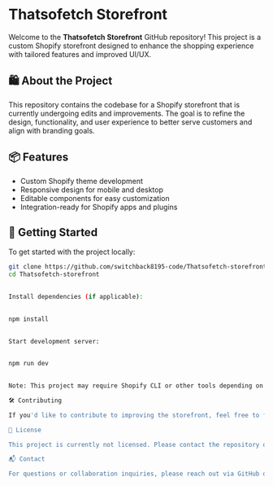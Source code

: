 

 
# Thatsofetch Storefront

Welcome to the **Thatsofetch Storefront** GitHub repository! This project is a custom Shopify storefront designed to enhance the shopping experience with tailored features and improved UI/UX.

## 🛍️ About the Project

This repository contains the codebase for a Shopify storefront that is currently undergoing edits and improvements. The goal is to refine the design, functionality, and user experience to better serve customers and align with branding goals.

## 📦 Features

- Custom Shopify theme development
- Responsive design for mobile and desktop
- Editable components for easy customization
- Integration-ready for Shopify apps and plugins

## 🚀 Getting Started

To get started with the project locally:

```bash
git clone https://github.com/switchback8195-code/Thatsofetch-storefront.git
cd Thatsofetch-storefront
 

Install dependencies (if applicable):

 
npm install
 

Start development server:

 
npm run dev
 

Note: This project may require Shopify CLI or other tools depending on the setup.

🛠️ Contributing

If you'd like to contribute to improving the storefront, feel free to fork the repository and submit a pull request. Suggestions and feedback are also welcome!

📄 License

This project is currently not licensed. Please contact the repository owner for usage permissions.

📬 Contact

For questions or collaboration inquiries, please reach out via GitHub or open an issue in the repository.

 


 